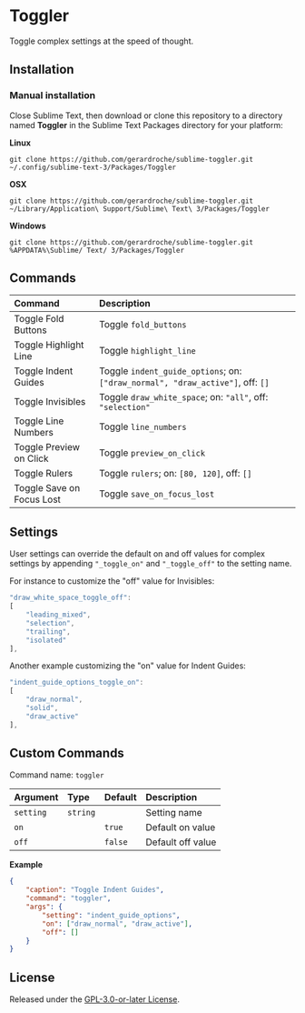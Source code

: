 # Toggler

Toggle complex settings at the speed of thought.

## Installation

### Manual installation

Close Sublime Text, then download or clone this repository to a directory named **Toggler** in the Sublime Text Packages directory for your platform:

**Linux**

`git clone https://github.com/gerardroche/sublime-toggler.git ~/.config/sublime-text-3/Packages/Toggler`

**OSX**

`git clone https://github.com/gerardroche/sublime-toggler.git ~/Library/Application\ Support/Sublime\ Text\ 3/Packages/Toggler`

**Windows**

`git clone https://github.com/gerardroche/sublime-toggler.git %APPDATA%\Sublime/ Text/ 3/Packages/Toggler`

## Commands

Command                     | Description
:------                     | :----------
Toggle Fold Buttons         | Toggle `fold_buttons`
Toggle Highlight Line       | Toggle `highlight_line`
Toggle Indent Guides        | Toggle `indent_guide_options`; on: `["draw_normal", "draw_active"]`, off: `[]`
Toggle Invisibles           | Toggle `draw_white_space`; on: `"all"`, off: `"selection"`
Toggle Line Numbers         | Toggle `line_numbers`
Toggle Preview on Click     | Toggle `preview_on_click`
Toggle Rulers               | Toggle `rulers`; on: `[80, 120]`, off: `[]`
Toggle Save on Focus Lost   | Toggle `save_on_focus_lost`

## Settings

User settings can override the default on and off values for complex settings by appending `"_toggle_on"` and `"_toggle_off"` to the setting name.

For instance to customize the "off" value for Invisibles:

```js
"draw_white_space_toggle_off":
[
    "leading_mixed",
    "selection",
    "trailing",
    "isolated"
],
```

Another example customizing the "on" value for Indent Guides:

```js
"indent_guide_options_toggle_on":
[
    "draw_normal",
    "solid",
    "draw_active"
],
```

## Custom Commands

Command name: `toggler`

Argument  | Type     | Default  | Description
:-------- | :------- | :------- | :----------
`setting` | `string` |          | Setting name
`on`      |          | `true`   | Default on value
`off`     |          | `false`  | Default off value

**Example**

```json
{
    "caption": "Toggle Indent Guides",
    "command": "toggler",
    "args": {
        "setting": "indent_guide_options",
        "on": ["draw_normal", "draw_active"],
        "off": []
    }
}
```

## License

Released under the [GPL-3.0-or-later License](LICENSE).
